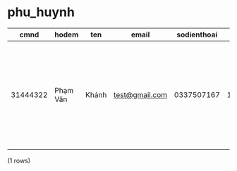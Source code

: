 phu_huynh
=========

|   cmnd   |    hodem    |  ten   |     email      | sodienthoai | ngaysinh  | gioitinh |                                     diachi                                      | user_id |
|----------|-------------|--------|----------------|-------------|-----------|----------|---------------------------------------------------------------------------------|---------|
| 31444322 | Phạm Văn | Khánh | test@gmail.com | 0337507167  | 1998/1/11 | Nam      | 23/5B đường Lê Lợi, Phường 6, thành phố Tuy Hòa, tỉnh Phú Yên | 5       |
(1 rows)

